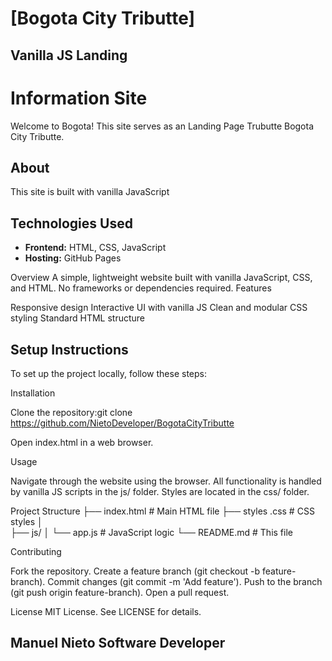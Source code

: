 # [Bogota City Tributte]

## Vanilla JS Landing

# Information Site

Welcome to Bogota! This site serves as an Landing Page Trubutte Bogota City Tributte.

## About

This site is built with vanilla JavaScript

## Technologies Used

- **Frontend:** HTML, CSS, JavaScript
- **Hosting:** GitHub Pages

Overview
A simple, lightweight website built with vanilla JavaScript, CSS, and HTML. No frameworks or dependencies required.
Features

Responsive design
Interactive UI with vanilla JS
Clean and modular CSS styling
Standard HTML structure

## Setup Instructions

To set up the project locally, follow these steps:

Installation

Clone the repository:git clone <https://github.com/NietoDeveloper/BogotaCityTributte>


Open index.html in a web browser.

Usage

Navigate through the website using the browser.
All functionality is handled by vanilla JS scripts in the js/ folder.
Styles are located in the css/ folder.

Project Structure
├── index.html        # Main HTML file
├── styles .css       # CSS styles
│  
├── js/
│   └── app.js       # JavaScript logic
└── README.md         # This file

Contributing

Fork the repository.
Create a feature branch (git checkout -b feature-branch).
Commit changes (git commit -m 'Add feature').
Push to the branch (git push origin feature-branch).
Open a pull request.

License
MIT License. See LICENSE for details.

## Manuel Nieto Software Developer